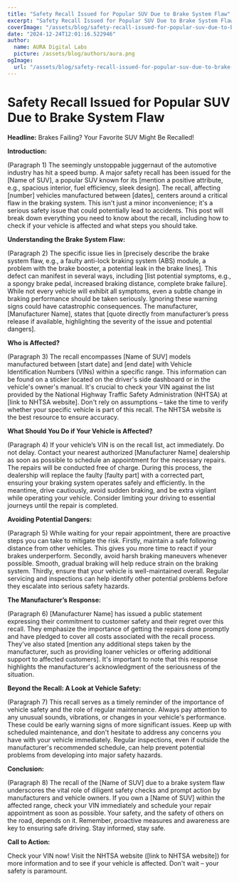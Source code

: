 ```yaml
---
title: "Safety Recall Issued for Popular SUV Due to Brake System Flaw"
excerpt: "Safety Recall Issued for Popular SUV Due to Brake System Flaw  **Headline:**  Brakes Failing? Your Favorite SUV Might Be Recalled!  **Introduction:*"
coverImage: "/assets/blog/safety-recall-issued-for-popular-suv-due-to-brake-system-flaw.jpg"
date: "2024-12-24T12:01:16.522946"
author:
  name: AURA Digital Labs
  picture: /assets/blog/authors/aura.png
ogImage:
  url: "/assets/blog/safety-recall-issued-for-popular-suv-due-to-brake-system-flaw.jpg"
---
```


# Safety Recall Issued for Popular SUV Due to Brake System Flaw

**Headline:**  Brakes Failing? Your Favorite SUV Might Be Recalled!

**Introduction:**

(Paragraph 1)  The seemingly unstoppable juggernaut of the automotive industry has hit a speed bump.  A major safety recall has been issued for the [Name of SUV], a popular SUV known for its [mention a positive attribute, e.g., spacious interior, fuel efficiency, sleek design].  The recall, affecting [number] vehicles manufactured between [dates], centers around a critical flaw in the braking system. This isn't just a minor inconvenience; it's a serious safety issue that could potentially lead to accidents. This post will break down everything you need to know about the recall, including how to check if your vehicle is affected and what steps you should take.

**Understanding the Brake System Flaw:**

(Paragraph 2) The specific issue lies in [precisely describe the brake system flaw, e.g., a faulty anti-lock braking system (ABS) module, a problem with the brake booster, a potential leak in the brake lines].  This defect can manifest in several ways, including [list potential symptoms, e.g., a spongy brake pedal, increased braking distance, complete brake failure].  While not every vehicle will exhibit all symptoms, even a subtle change in braking performance should be taken seriously.  Ignoring these warning signs could have catastrophic consequences. The manufacturer, [Manufacturer Name], states that [quote directly from manufacturer’s press release if available, highlighting the severity of the issue and potential dangers].

**Who is Affected?**

(Paragraph 3)  The recall encompasses [Name of SUV] models manufactured between [start date] and [end date] with Vehicle Identification Numbers (VINs) within a specific range.  This information can be found on a sticker located on the driver's side dashboard or in the vehicle's owner's manual.  It's crucial to check your VIN against the list provided by the National Highway Traffic Safety Administration (NHTSA) at [link to NHTSA website].  Don't rely on assumptions – take the time to verify whether your specific vehicle is part of this recall.  The NHTSA website is the best resource to ensure accuracy.

**What Should You Do if Your Vehicle is Affected?**

(Paragraph 4) If your vehicle’s VIN is on the recall list, act immediately.  Do not delay.  Contact your nearest authorized [Manufacturer Name] dealership as soon as possible to schedule an appointment for the necessary repairs.  The repairs will be conducted free of charge.  During this process, the dealership will replace the faulty [faulty part] with a corrected part, ensuring your braking system operates safely and efficiently.  In the meantime, drive cautiously, avoid sudden braking, and be extra vigilant while operating your vehicle.  Consider limiting your driving to essential journeys until the repair is completed.


**Avoiding Potential Dangers:**

(Paragraph 5) While waiting for your repair appointment, there are proactive steps you can take to mitigate the risk.  Firstly, maintain a safe following distance from other vehicles.  This gives you more time to react if your brakes underperform.  Secondly, avoid harsh braking maneuvers whenever possible.  Smooth, gradual braking will help reduce strain on the braking system.  Thirdly, ensure that your vehicle is well-maintained overall.  Regular servicing and inspections can help identify other potential problems before they escalate into serious safety hazards.

**The Manufacturer’s Response:**

(Paragraph 6)  [Manufacturer Name] has issued a public statement expressing their commitment to customer safety and their regret over this recall.  They emphasize the importance of getting the repairs done promptly and have pledged to cover all costs associated with the recall process. They've also stated [mention any additional steps taken by the manufacturer, such as providing loaner vehicles or offering additional support to affected customers].  It's important to note that this response highlights the manufacturer's acknowledgment of the seriousness of the situation.

**Beyond the Recall: A Look at Vehicle Safety:**

(Paragraph 7) This recall serves as a timely reminder of the importance of vehicle safety and the role of regular maintenance.  Always pay attention to any unusual sounds, vibrations, or changes in your vehicle's performance.  These could be early warning signs of more significant issues.  Keep up with scheduled maintenance, and don't hesitate to address any concerns you have with your vehicle immediately.  Regular inspections, even if outside the manufacturer's recommended schedule, can help prevent potential problems from developing into major safety hazards.

**Conclusion:**

(Paragraph 8) The recall of the [Name of SUV] due to a brake system flaw underscores the vital role of diligent safety checks and prompt action by manufacturers and vehicle owners.  If you own a [Name of SUV] within the affected range, check your VIN immediately and schedule your repair appointment as soon as possible.  Your safety, and the safety of others on the road, depends on it.  Remember, proactive measures and awareness are key to ensuring safe driving.  Stay informed, stay safe.


**Call to Action:**

Check your VIN now! Visit the NHTSA website ([link to NHTSA website]) for more information and to see if your vehicle is affected.  Don't wait – your safety is paramount.
